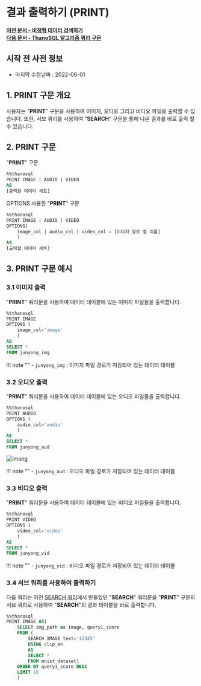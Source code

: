 # __결과 출력하기 (PRINT)__

**[이전 문서 - 비정형 데이터 검색하기](/how-to_guides/modelling/SEARCH_SYNTAX/)**  
**[다음 문서 - ThanoSQL 알고리즘 쿼리 구문](/how-to_guides/modelling/OPTIONS/)**

## 시작 전 사전 정보

- 마지막 수정날짜 : 2022-06-01

## __1. PRINT 구문 개요__

사용자는 "__PRINT__" 구문을 사용하여 이미지, 오디오 그리고 비디오 파일을 출력할 수 있습니다. 또한, 서브 쿼리를 사용하여 "__SEARCH__" 구문을 통해 나온 결과를 바로 출력 할 수 있습니다. 

## __2. PRINT 구문__
"__PRINT__" 구문
```sql
%%thanosql
PRINT IMAGE | AUDIO | VIDEO
AS 
[출력할 데이터 세트]
```
OPTIONS 사용한 "__PRINT__" 구문
```sql
%%thanosql
PRINT IMAGE | AUDIO | VIDEO
OPTIONS( 
    image_col | audio_col | video_col = [이미지 경로 열 이름]
    ) 
AS 
[출력할 데이터 세트]
```
## __3. PRINT 구문 예시__

### __3.1 이미지 출력__ 

"__PRINT__" 쿼리문을 사용하여 데이터 테이블에 있는 이미지 파일들을 출력합니다.
```sql
%%thanosql
PRINT IMAGE 
OPTIONS (
    image_col='image' 
    )
AS 
SELECT * 
FROM junyong_img 
```

!!! note ""
    - `junyong_img` : 이미지 파일 경로가 저장되어 있는 데이터 테이블

### __3.2 오디오 출력__

"__PRINT__" 쿼리문을 사용하여 데이터 테이블에 있는 오디오 파일들을 출력합니다.

```sql
%%thanosql
PRINT AUDIO
OPTIONS (
    audio_col='audio' 
    )
AS 
SELECT * 
FROM junyong_aud
```
![imaeg](/img/PRINT_img1.png) <br>

!!! note ""
    - `junyong_aud` : 오디오 파일 경로가 저장되어 있는 데이터 테이블


### __3.3 비디오 출력__

"__PRINT__" 쿼리문을 사용하여 데이터 테이블에 있는 비디오 파일들을 출력합니다.

```sql
%%thanosql
PRINT VIDEO
OPTIONS (
    video_col='video' 
    )
AS 
SELECT * 
FROM junyong_vid
```
!!! note ""
    - `junyong_vid` : 비디오 파일 경로가 저장되어 있는 데이터 테이블

### __3.4 서브 쿼리를 사용하여 출력하기__

다음 쿼리는 이전 [SEARCH 쿼리](/how-to_guides/modelling/SEARCH_SYNTAX)에서 만들었던 "__SEARCH__" 쿼리문을 "__PRINT__" 구문의 서브 쿼리로 사용하여 "__SEARCH__"의 결과 테이블을 바로 출력합니다.

```sql
%%thanosql
PRINT IMAGE AS(
    SELECT img_path as image, query1_score 
    FROM (
        SEARCH IMAGE text='12345'
        USING clip_en
        AS 
        SELECT * 
        FROM mnist_dataset)
    ORDER BY query1_score DESC 
    LIMIT 10
    )
```